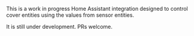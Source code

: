 This is a work in progress Home Assistant integration designed to control cover entities using the values from sensor entities.

It is still under development. PRs welcome.
